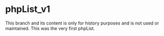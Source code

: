 # phpList_v1

This branch and its content is only for history purposes and is not used or maintained.
This was the very first phpList.
